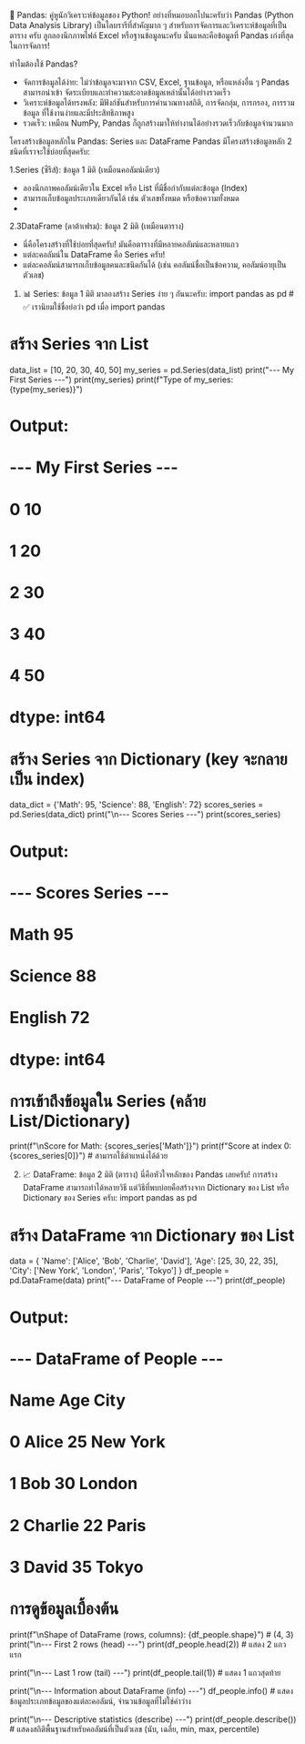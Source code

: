 🐼 Pandas: คู่หูนักวิเคราะห์ข้อมูลของ Python!
อย่างที่หมอบอกไปนะครับว่า Pandas (Python Data Analysis Library) เป็นไลบรารีที่สำคัญมาก ๆ สำหรับการจัดการและวิเคราะห์ข้อมูลที่เป็น ตาราง ครับ ลูกลองนึกภาพไฟล์ Excel หรือฐานข้อมูลนะครับ นั่นแหละคือข้อมูลที่ Pandas เก่งที่สุดในการจัดการ!

ทำไมต้องใช้ Pandas?
- จัดการข้อมูลได้ง่าย: ไม่ว่าข้อมูลจะมาจาก CSV, Excel, ฐานข้อมูล, หรือแหล่งอื่น ๆ Pandas สามารถนำเข้า จัดระเบียบและทำความสะอาดข้อมูลเหล่านั้นได้อย่างรวดเร็ว
- วิเคราะห์ข้อมูลได้ทรงพลัง: มีฟังก์ชันสำหรับการคำนวณทางสถิติ, การจัดกลุ่ม, การกรอง, การรวมข้อมูล ที่ใช้งานง่ายและมีประสิทธิภาพสูง
- รวดเร็ว: เหมือน NumPy, Pandas ก็ถูกสร้างมาให้ทำงานได้อย่างรวดเร็วกับข้อมูลจำนวนมาก

โครงสร้างข้อมูลหลักใน Pandas: Series และ DataFrame
Pandas มีโครงสร้างข้อมูลหลัก 2 ชนิดที่เราจะใช้บ่อยที่สุดครับ:

1.Series (ซีรีส์): ข้อมูล 1 มิติ (เหมือนคอลัมน์เดียว)

- ลองนึกภาพคอลัมน์เดียวใน Excel หรือ List ที่มีชื่อกำกับแต่ละข้อมูล (Index)
- สามารถเก็บข้อมูลประเภทเดียวกันได้ เช่น ตัวเลขทั้งหมด หรือข้อความทั้งหมด
- 
2.3DataFrame (ดาต้าเฟรม): ข้อมูล 2 มิติ (เหมือนตาราง)

- นี่คือโครงสร้างที่ใช้บ่อยที่สุดครับ! มันคือตารางที่มีหลายคอลัมน์และหลายแถว
- แต่ละคอลัมน์ใน DataFrame คือ Series ครับ!
- แต่ละคอลัมน์สามารถเก็บข้อมูลคนละชนิดกันได้ (เช่น คอลัมน์ชื่อเป็นข้อความ, คอลัมน์อายุเป็นตัวเลข)

1. 📊 Series: ข้อมูล 1 มิติ
มาลองสร้าง Series ง่าย ๆ กันนะครับ:
import pandas as pd # ✅ เรานิยมใช้ชื่อย่อว่า pd เมื่อ import pandas

# สร้าง Series จาก List
data_list = [10, 20, 30, 40, 50]
my_series = pd.Series(data_list)
print("--- My First Series ---")
print(my_series)
print(f"Type of my_series: {type(my_series)}")

# Output:
# --- My First Series ---
# 0    10
# 1    20
# 2    30
# 3    40
# 4    50
# dtype: int64

# สร้าง Series จาก Dictionary (key จะกลายเป็น index)
data_dict = {'Math': 95, 'Science': 88, 'English': 72}
scores_series = pd.Series(data_dict)
print("\n--- Scores Series ---")
print(scores_series)

# Output:
# --- Scores Series ---
# Math       95
# Science    88
# English    72
# dtype: int64

# การเข้าถึงข้อมูลใน Series (คล้าย List/Dictionary)
print(f"\nScore for Math: {scores_series['Math']}")
print(f"Score at index 0: {scores_series[0]}") # สามารถใช้ตำแหน่งได้ด้วย



2. 📈 DataFrame: ข้อมูล 2 มิติ (ตาราง)
นี่คือหัวใจหลักของ Pandas เลยครับ! การสร้าง DataFrame สามารถทำได้หลายวิธี แต่วิธีที่พบบ่อยคือสร้างจาก Dictionary ของ List หรือ Dictionary ของ Series ครับ:
import pandas as pd

# สร้าง DataFrame จาก Dictionary ของ List
data = {
    'Name': ['Alice', 'Bob', 'Charlie', 'David'],
    'Age': [25, 30, 22, 35],
    'City': ['New York', 'London', 'Paris', 'Tokyo']
}
df_people = pd.DataFrame(data)
print("--- DataFrame of People ---")
print(df_people)

# Output:
# --- DataFrame of People ---
#       Name  Age      City
# 0    Alice   25  New York
# 1      Bob   30    London
# 2  Charlie   22     Paris
# 3    David   35     Tokyo

# การดูข้อมูลเบื้องต้น
print(f"\nShape of DataFrame (rows, columns): {df_people.shape}") # (4, 3)
print("\n--- First 2 rows (head) ---")
print(df_people.head(2)) # แสดง 2 แถวแรก

print("\n--- Last 1 row (tail) ---")
print(df_people.tail(1)) # แสดง 1 แถวสุดท้าย

print("\n--- Information about DataFrame (info) ---")
df_people.info() # แสดงข้อมูลประเภทข้อมูลของแต่ละคอลัมน์, จำนวนข้อมูลที่ไม่ใช่ค่าว่าง

print("\n--- Descriptive statistics (describe) ---")
print(df_people.describe()) # แสดงสถิติพื้นฐานสำหรับคอลัมน์ที่เป็นตัวเลข (นับ, เฉลี่ย, min, max, percentile)

